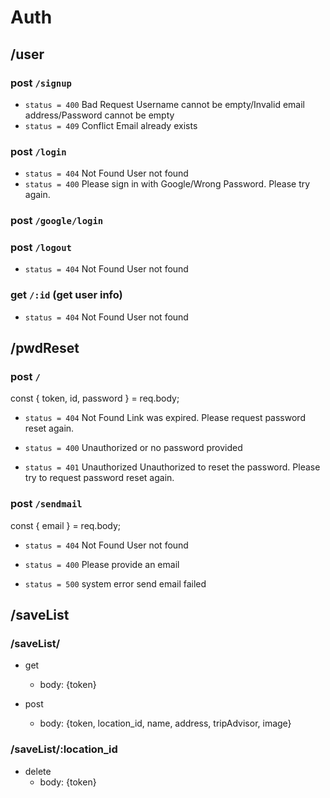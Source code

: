 # Auth

## /user

### post `/signup`

- `status = 400` Bad Request
  Username cannot be empty/Invalid email address/Password cannot be empty
- `status = 409` Conflict
  Email already exists

### post `/login`

- `status = 404` Not Found
  User not found
- `status = 400`
  Please sign in with Google/Wrong Password. Please try again.

### post `/google/login`

### post `/logout`

- `status = 404` Not Found
  User not found

### get `/:id` (get user info)

- `status = 404` Not Found
  User not found

## /pwdReset

### post `/`

const { token, id, password } = req.body;

- `status = 404` Not Found
  Link was expired. Please request password reset again.

- `status = 400`
  Unauthorized or no password provided

- `status = 401` Unauthorized
  Unauthorized to reset the password. Please try to request password reset again.

### post `/sendmail`

const { email } = req.body;

- `status = 404` Not Found
  User not found

- `status = 400`
  Please provide an email

- `status = 500` system error
  send email failed

## /saveList

### /saveList/

- get

  - body: {token}

- post
  - body: {token, location_id, name, address, tripAdvisor, image}

### /saveList/:location_id

- delete
  - body: {token}
